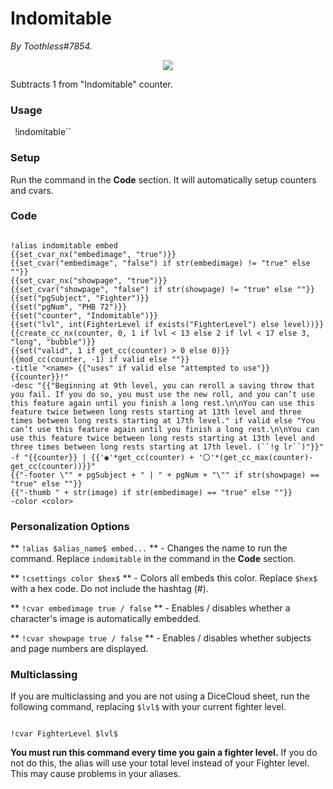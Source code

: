 # Indomitable

*By Toothless#7854.*



<p align="center">
  
<img src="https://i.imgur.com/6lBIaXk.png"/>

</p>



Subtracts 1 from "Indomitable" counter.



### Usage


`
`!indomitable``

### Setup

Run the command in the **Code** section. It will automatically setup counters and cvars.



### Code

```GN

!alias indomitable embed
{{set_cvar_nx("embedimage", "true")}}
{{set_cvar("embedimage", "false") if str(embedimage) != "true" else ""}}
{{set_cvar_nx("showpage", "true")}}
{{set_cvar("showpage", "false") if str(showpage) != "true" else ""}}
{{set("pgSubject", "Fighter")}}
{{set("pgNum", "PHB 72")}}
{{set("counter", "Indomitable")}}
{{set("lvl", int(FighterLevel if exists("FighterLevel") else level))}}
{{create_cc_nx(counter, 0, 1 if lvl < 13 else 2 if lvl < 17 else 3, "long", "bubble")}}
{{set("valid", 1 if get_cc(counter) > 0 else 0)}}
{{mod_cc(counter, -1) if valid else ""}}
-title "<name> {{"uses" if valid else "attempted to use"}} {{counter}}!"
-desc "{{"Beginning at 9th level, you can reroll a saving throw that you fail. If you do so, you must use the new roll, and you can’t use this feature again until you finish a long rest.\n\nYou can use this feature twice between long rests starting at 13th level and three times between long rests starting at 17th level." if valid else "You can’t use this feature again until you finish a long rest.\n\nYou can use this feature twice between long rests starting at 13th level and three times between long rests starting at 17th level. (``!g lr``)"}}"
-f "{{counter}} | {{'◉'*get_cc(counter) + '〇'*(get_cc_max(counter)-get_cc(counter))}}"
{{"-footer \"" + pgSubject + " | " + pgNum + "\"" if str(showpage) == "true" else ""}}
{{"-thumb " + str(image) if str(embedimage) == "true" else ""}}
-color <color>

```



### Personalization Options

**
``!alias $alias_name$ embed...``
** - Changes the name to run the command. Replace ``indomitable`` in the command in the **Code** section.

**
``!csettings color $hex$``
** - Colors all embeds this color. Replace ``$hex$`` with a hex code. Do not include the hashtag (#).

**
``!cvar embedimage true / false``
** - Enables / disables whether a character's image is automatically embedded.

**
``!cvar showpage true / false``
** - Enables / disables whether subjects and page numbers are displayed.



### Multiclassing


If you are multiclassing and you are not using a DiceCloud sheet, run the following command, replacing ``$lvl$`` with your current fighter level.


```GN

!cvar FighterLevel $lvl$

```



**You must run this command every time you gain a fighter level.** 
If you do not do this, the alias will use your total level instead of your Fighter level. This may cause problems in your aliases.
